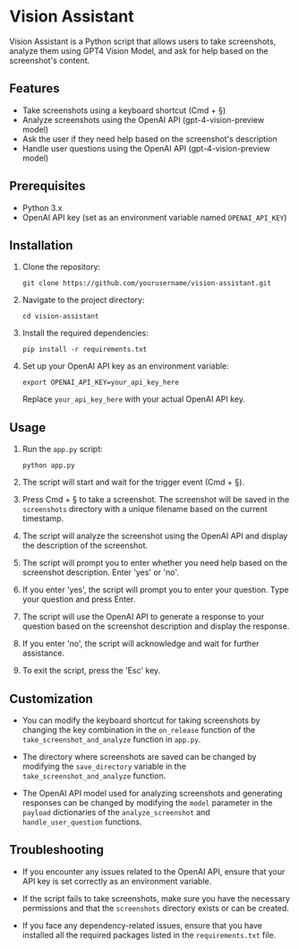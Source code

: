 # Vision Assistant

Vision Assistant is a Python script that allows users to take screenshots, analyze them using GPT4 Vision Model, and ask for help based on the screenshot's content.

## Features

- Take screenshots using a keyboard shortcut (Cmd + §)
- Analyze screenshots using the OpenAI API (gpt-4-vision-preview model)
- Ask the user if they need help based on the screenshot's description
- Handle user questions using the OpenAI API (gpt-4-vision-preview model)

## Prerequisites

- Python 3.x
- OpenAI API key (set as an environment variable named `OPENAI_API_KEY`)

## Installation

1. Clone the repository:

   ```
   git clone https://github.com/yourusername/vision-assistant.git
   ```

2. Navigate to the project directory:

   ```
   cd vision-assistant
   ```

3. Install the required dependencies:

   ```
   pip install -r requirements.txt
   ```

4. Set up your OpenAI API key as an environment variable:
   ```
   export OPENAI_API_KEY=your_api_key_here
   ```
   Replace `your_api_key_here` with your actual OpenAI API key.

## Usage

1. Run the `app.py` script:

   ```
   python app.py
   ```

2. The script will start and wait for the trigger event (Cmd + §).

3. Press Cmd + § to take a screenshot. The screenshot will be saved in the `screenshots` directory with a unique filename based on the current timestamp.

4. The script will analyze the screenshot using the OpenAI API and display the description of the screenshot.

5. The script will prompt you to enter whether you need help based on the screenshot description. Enter 'yes' or 'no'.

6. If you enter 'yes', the script will prompt you to enter your question. Type your question and press Enter.

7. The script will use the OpenAI API to generate a response to your question based on the screenshot description and display the response.

8. If you enter 'no', the script will acknowledge and wait for further assistance.

9. To exit the script, press the 'Esc' key.

## Customization

- You can modify the keyboard shortcut for taking screenshots by changing the key combination in the `on_release` function of the `take_screenshot_and_analyze` function in `app.py`.

- The directory where screenshots are saved can be changed by modifying the `save_directory` variable in the `take_screenshot_and_analyze` function.

- The OpenAI API model used for analyzing screenshots and generating responses can be changed by modifying the `model` parameter in the `payload` dictionaries of the `analyze_screenshot` and `handle_user_question` functions.

## Troubleshooting

- If you encounter any issues related to the OpenAI API, ensure that your API key is set correctly as an environment variable.

- If the script fails to take screenshots, make sure you have the necessary permissions and that the `screenshots` directory exists or can be created.

- If you face any dependency-related issues, ensure that you have installed all the required packages listed in the `requirements.txt` file.
